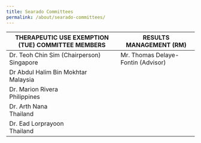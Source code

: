 ```yaml
---
title: Searado Committees
permalink: /about/searado-committees/
---
```

| THERAPEUTIC USE EXEMPTION (TUE) COMMITTEE MEMBERS | RESULTS MANAGEMENT (RM) |
| --- | --- |
| Dr. Teoh Chin Sim (Chairperson)<br>Singapore | Mr. Thomas Delaye-Fontin (Advisor) |
| Dr Abdul Halim Bin Mokhtar<br>Malaysia |
| Dr. Marion Rivera<br>Philippines |
| Dr. Arth Nana<br>Thailand |
| Dr. Ead Lorprayoon<br>Thailand |
